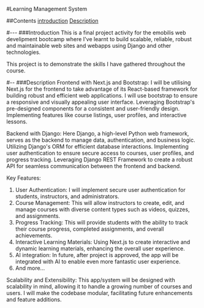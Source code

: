#Learning Management System

##Contents
[introduction](Introduction)
[Description](Description)


#---
###Introduction
This is a final project activity for the emobilis web develipment bootcamp where
 I've learnt to build scalable, reliable, robust and maintainable web sites and webapps using Django and other technologies.

This project is to demonstrate the skills I have gathered throughout the course.
 
#--
###Description
Frontend with Next.js and Bootstrap:
I will be utilising Next.js for the frontend to take advantage of its React-based framework for building robust and efficient web applications. I will use bootstrap to ensure a responsive and visually appealing user interface. Leveraging Bootstrap's pre-designed components for a consistent and user-friendly design. Implementing features like course listings, user profiles, and interactive lessons.

Backend with Django:
Here Django, a high-level Python web framework, serves as the backend to manage data, authentication, and business logic. Utilizing Django's ORM for efficient database interactions. Implementing user authentication to ensure secure access to courses, user profiles, and progress tracking. Leveraging Django REST Framework to create a robust API for seamless communication between the frontend and backend.

Key Features:
1. User Authentication: I will implement secure user authentication for students, instructors, and administrators.
2. Course Management: This will allow instructors to create, edit, and manage courses with diverse content types such as videos, quizzes, and assignments.
3. Progress Tracking: This will provide students with the ability to track their course progress, completed assignments, and overall achievements.
4. Interactive Learning Materials: Using Next.js to create interactive and dynamic learning materials, enhancing the overall user experience.
5. AI integration: In future, after project is approved, the app will be integrated with AI to enable even more fantastic user experience.
6. And more...

Scalability and Extensibility:
This app/system will be designed with scalability in mind, allowing it to handle a growing number of courses and users. I will make the codebase modular, facilitating future enhancements and feature additions.
